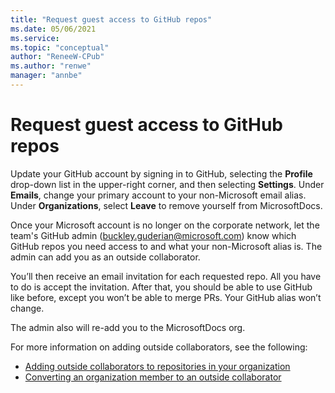 ```yaml
---
title: "Request guest access to GitHub repos"
ms.date: 05/06/2021
ms.service: 
ms.topic: "conceptual"
author: "ReneeW-CPub"
ms.author: "renwe"
manager: "annbe"
---
```


# Request guest access to GitHub repos

Update your GitHub account by signing in to GitHub, selecting the **Profile** drop-down list in the upper-right corner, and then selecting **Settings**. Under **Emails**, change your primary account to your non-Microsoft email alias. Under **Organizations**, select **Leave** to remove yourself from MicrosoftDocs. 

Once your Microsoft account is no longer on the corporate network, let the team's GitHub admin (<buckley.guderian@microsoft.com>) know which GitHub repos you need access to and what your non-Microsoft alias is. The admin can add you as an outside collaborator. 

You’ll then receive an email invitation for each requested repo. All you have to do is accept the invitation. After that, you should be able to use GitHub like before, except you won’t be able to merge PRs. Your GitHub alias won’t change.

The admin also will re-add you to the MicrosoftDocs org. 

For more information on adding outside collaborators, see the following:

- [Adding outside collaborators to repositories in your organization](https://help.github.com/en/github/setting-up-and-managing-organizations-and-teams/adding-outside-collaborators-to-repositories-in-your-organization)
- [Converting an organization member to an outside collaborator](https://help.github.com/en/github/setting-up-and-managing-organizations-and-teams/converting-an-organization-member-to-an-outside-collaborator)
